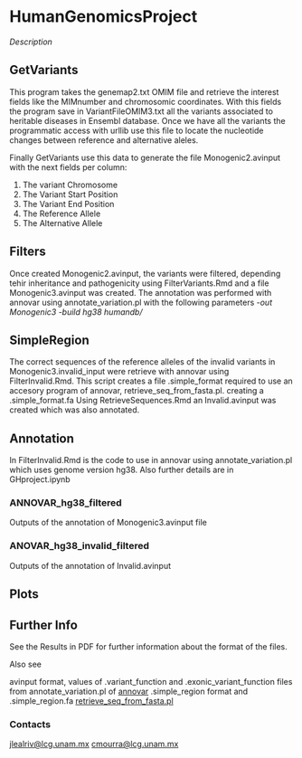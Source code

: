 # HumanGenomicsProject
*Description*


## GetVariants
This program takes the genemap2.txt OMIM file and retrieve the interest fields like the MIMnumber and chromosomic coordinates. With this fields the program save in VariantFileOMIM3.txt all the variants associated to heritable diseases in Ensembl database. Once we have all the variants the programmatic access with urllib use this file to locate the nucleotide changes between reference and alternative aleles.

Finally GetVariants use this data to generate the file Monogenic2.avinput with the next fields per column:
1. The variant Chromosome
2. The Variant Start Position
3. The Variant End Position
4. The Reference Allele
5. The Alternative Allele

## Filters
Once created Monogenic2.avinput, the variants were filtered, depending tehir inheritance and pathogenicity using FilterVariants.Rmd and a file Monogenic3.avinput was created.
The annotation was performed with annovar using annotate_variation.pl with the following parameters
*-out Monogenic3 -build hg38  humandb/*

## SimpleRegion
The correct sequences of the reference alleles of the invalid variants in Monogenic3.invalid_input were retrieve with annovar using FilterInvalid.Rmd. 
This script creates a file .simple_format required to use an accesory program of annovar, retrieve_seq_from_fasta.pl. creating a .simple_format.fa 
Using RetrieveSequences.Rmd an Invalid.avinput was created which was also annotated.

## Annotation 
In FilterInvalid.Rmd is the code to use in annovar using annotate_variation.pl which uses genome version hg38. Also further details are in GHproject.ipynb

### ANNOVAR_hg38_filtered
Outputs of the annotation of Monogenic3.avinput file

### ANOVAR_hg38_invalid_filtered
Outputs of the annotation of Invalid.avinput

## Plots

## Further Info
See the Results in PDF for further information about the format of the files.

Also see 

avinput format, values of .variant_function and .exonic_variant_function files from annotate_variation.pl of [annovar](https://annovar.openbioinformatics.org/en/latest/user-guide/gene/)
.simple_region format and .simple_region.fa [retrieve_seq_from_fasta.pl](https://annovar.openbioinformatics.org/en/latest/misc/accessory/#retrieve_seq_from_fasta-retrieve-nucleotideprotein-sequences)

### Contacts
jlealriv@lcg.unam.mx
cmourra@lcg.unam.mx
